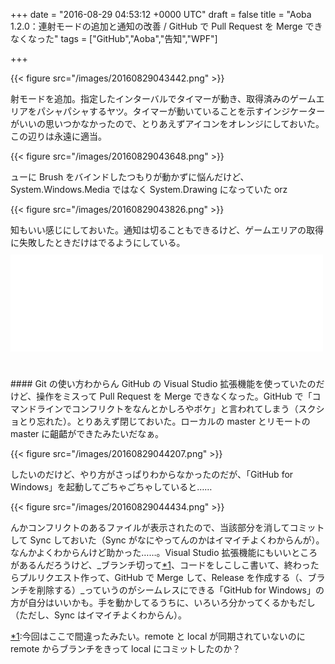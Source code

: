 
+++
date = "2016-08-29 04:53:12 +0000 UTC"
draft = false
title = "Aoba 1.2.0：連射モードの追加と通知の改善 / GitHub で Pull Request を Merge できなくなった"
tags = ["GitHub","Aoba","告知","WPF"]

+++


{{< figure src="/images/20160829043442.png"  >}}

射モードを追加。指定したインターバルでタイマーが動き、取得済みのゲームエリアをパシャパシャするヤツ。タイマーが動いていることを示すインジケーターがいいの思いつかなかったので、とりあえずアイコンをオレンジにしておいた。この辺りは永遠に適当。

{{< figure src="/images/20160829043648.png"  >}}

ューに Brush をバインドしたつもりが動かずに悩んだけど、System.Windows.Media ではなく System.Drawing になっていた orz

{{< figure src="/images/20160829043826.png"  >}}

知もいい感じにしておいた。通知は切ることもできるけど、ゲームエリアの取得に失敗したときだけはでるようにしている。<iframe src="//hatenablog-parts.com/embed?url=https%3A%2F%2Fgithub.com%2Fdaruyanagi%2FAoba%2Freleases%2Ftag%2Fv1.2.0" title="daruyanagi/Aoba" class="embed-card embed-webcard" scrolling="no" frameborder="0" style="display: block; width: 100%; height: 155px; max-width: 500px; margin: 10px 0px;"></iframe><br/>


<div class="section">
    #### Git の使い方わからん
    GitHub の Visual Studio 拡張機能を使っていたのだけど、操作をミスって Pull Request を Merge できなくなった。GitHub で「コマンドラインでコンフリクトをなんとかしろやボケ」と言われてしまう（スクショとり忘れた）。とりあえず閉じておいた。ローカルの master とリモートの master に齟齬ができたみたいだなぁ。

{{< figure src="/images/20160829044207.png"  >}}

したいのだけど、やり方がさっぱりわからなかったのだが、「GitHub for Windows」を起動してごちゃごちゃしていると……

{{< figure src="/images/20160829044434.png"  >}}

んかコンフリクトのあるファイルが表示されたので、当該部分を消してコミットして Sync しておいた（Sync がなにやってんのかはイマイチよくわからんが）。なんかよくわからんけど助かった……。Visual Studio 拡張機能にもいいところがあるんだろうけど、_ブランチ切って<a href="#f-c3e131e4" name="fn-c3e131e4" title="今回はここで間違ったみたい。remote と local が同期されていないのに remote からブランチをきって local にコミットしたのか？">*1</a>、コードをしこしこ書いて、終わったらプルリクエスト作って、GitHub で Merge して、Release を作成する（、ブランチを削除する）_っていうのがシームレスにできる「GitHub for Windows」の方が自分はいいかも。手を動かしてるうちに、いろいろ分かってくるかもだし（ただし、Sync はイマイチよくわからん）。

</div><div class="footnote">
<a href="#fn-c3e131e4" name="f-c3e131e4" class="footnote-number">*1</a><span class="footnote-delimiter">:</span><span class="footnote-text">今回はここで間違ったみたい。remote と local が同期されていないのに remote からブランチをきって local にコミットしたのか？</span>
</div>

